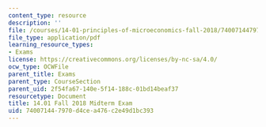 ```yaml
---
content_type: resource
description: ''
file: /courses/14-01-principles-of-microeconomics-fall-2018/740071447970d4cea476c2e49d1bc393_MIT14_01F18_midterm.pdf
file_type: application/pdf
learning_resource_types:
- Exams
license: https://creativecommons.org/licenses/by-nc-sa/4.0/
ocw_type: OCWFile
parent_title: Exams
parent_type: CourseSection
parent_uid: 2f54fa67-140e-5f14-188c-01bd14beaf37
resourcetype: Document
title: 14.01 Fall 2018 Midterm Exam
uid: 74007144-7970-d4ce-a476-c2e49d1bc393
---
```

